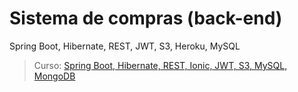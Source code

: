 # Sistema de compras (back-end)

Spring Boot, Hibernate, REST, JWT, S3, Heroku, MySQL

>Curso: [Spring Boot, Hibernate, REST, Ionic, JWT, S3, MySQL, MongoDB](https://www.udemy.com/spring-boot-ionic/)
